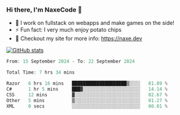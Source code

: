 ### Hi there, I'm NaxeCode 👋
- 🔭 I work on fullstack on webapps and make games on the side!
- ⚡ Fun fact: I very much enjoy potato chips
- 🔋 Checkout my site for more info: https://naxe.dev

[![GitHub stats](https://github-readme-stats.vercel.app/api?username=naxecode&theme=onedark)](https://naxe.dev)

<!--START_SECTION:waka-->

```csharp
From: 15 September 2024 - To: 22 September 2024

Total Time: 7 hrs 34 mins

Razor   6 hrs 16 mins   ████████████████████▒░░░░   81.89 %
C#      1 hr 5 mins     ███▓░░░░░░░░░░░░░░░░░░░░░   14.14 %
CSS     12 mins         ▓░░░░░░░░░░░░░░░░░░░░░░░░   02.67 %
Other   5 mins          ▒░░░░░░░░░░░░░░░░░░░░░░░░   01.27 %
XML     0 secs          ░░░░░░░░░░░░░░░░░░░░░░░░░   00.01 %
```

<!--END_SECTION:waka-->



<!--
**NaxeCode/NaxeCode** is a ✨ _special_ ✨ repository because its `README.md` (this file) appears on your GitHub profile.

Here are some ideas to get you started:

- 🔭 I’m currently working on Web apps for indie games!
- 🌱 I’m currently mastering C#
- 👯 I’m looking to collaborate on ...
- 🤔 I’m looking for help with ...
- 💬 Ask me about ...
- 📫 How to reach me: ...
- 😄 Pronouns: ...
- ⚡ Fun fact: I love chips
-->
